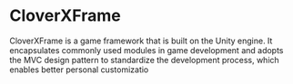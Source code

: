 # CloverXFrame
CloverXFrame is a game framework that is built on the Unity engine. It encapsulates commonly used modules in game development and adopts the MVC design pattern to standardize the development process, which enables better personal customizatio
